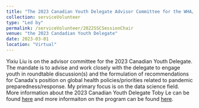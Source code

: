 ```yaml
---
title: "The 2023 Canadian Youth Delegate Advisor Committee for the WHA/PAHO-DC"
collection: serviceVolunteer
type: "Led by"
permalink: /serviceVolunteer/2022SSCSessionChair
venue: "the 2023 Candadian Youth Delegate"
date: 2023-03-01
location: "Virtual"
---
```


Yixiu Liu is on the advisor committee for the 2023 Canadian Youth Delegate. The mandate is to advise and work closely with the delegate to engage youth in roundtable discussion(s) and the formulation of recommendations for Canada's position on global health policies/priorities related to pandemic preparedness/response. My primary focus is on the data science field. More information about the 2023 Canadian Youth Delegate Toby Le can be found [here](https://www.tobyle.ca/) and more informaiton on the program can be found [here](https://www.canadianyouthdelegate.org/).